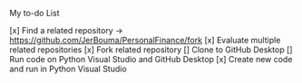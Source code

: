 My to-do List

[x] Find a related repository -> https://github.com/JerBouma/PersonalFinance/fork
[x] Evaluate multiple related repositories 
[x] Fork related repository 
[] Clone to GitHub Desktop 
[] Run code on Python Visual Studio and GitHub Desktop 
[x] Create new code and run in Python Visual Studio
